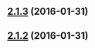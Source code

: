 <a name="2.1.3"></a>
## [2.1.3](https://github.com/luin/node-readability/compare/v2.1.2...v2.1.3) (2016-01-31)




<a name="2.1.2"></a>
## [2.1.2](https://github.com/luin/node-readability/compare/v2.1.1...v2.1.2) (2016-01-31)




